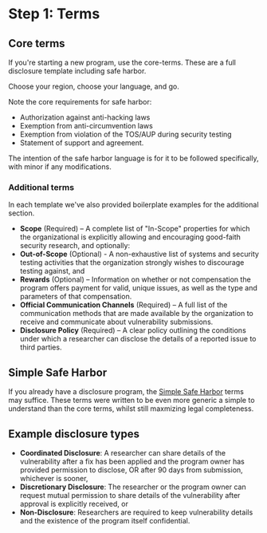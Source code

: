 # Step 1: Terms

## Core terms 

If you're starting a new program, use the core-terms. These are a full disclosure template including safe harbor.

Choose your region, choose your language, and go. 

Note the core requirements for safe harbor:
- Authorization against anti-hacking laws
- Exemption from anti-circumvention laws 
- Exemption from violation of the TOS/AUP during security testing
- Statement of support and agreement.

The intention of the safe harbor language is for it to be followed specifically, with minor if any modifications.

### Additional terms

In each template we've also provided boilerplate examples for the additional section.
 
- **Scope** (Required) – A complete list of "In-Scope" properties for which the organizational is explicitly allowing and encouraging good-faith security research, and optionally:
- **Out-of-Scope** (Optional) - A non-exhaustive list of systems and security testing activities that the organization strongly wishes to discourage testing against, and
- **Rewards** (Optional) – Information on whether or not compensation the program offers payment for valid, unique issues, as well as the type and parameters of that compensation.
- **Official Communication Channels** (Required) – A full list of the communication methods that are made available by the organization to receive and communicate about vulnerability submissions.
- **Disclosure Policy** (Required) – A clear policy outlining the conditions under which a researcher can disclose the details of a reported issue to third parties. 

## Simple Safe Harbor

If you already have a disclosure program, the [Simple Safe Harbor](/terms/simple-safe-harbor/simple-safe-harbor.md) terms may suffice. These terms were written to be even more generic a simple to understand than the core terms, whilst still maxmizing legal completeness.

## Example disclosure types

- **Coordinated Disclosure**: A researcher can share details of the vulnerability after a fix has been applied and the program owner has provided permission to disclose, OR after 90 days from submission, whichever is sooner,
- **Discretionary Disclosure**: The researcher or the program owner can request mutual permission to share details of the vulnerability after approval is explicitly received, or
- **Non-Disclosure**: Researchers are required to keep vulnerability details and the existence of the program itself confidential.
    
